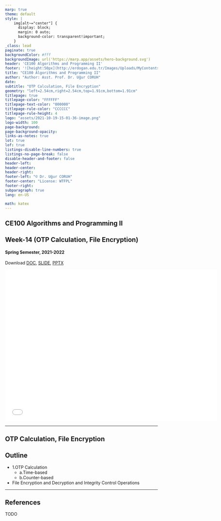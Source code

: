```yaml
---
marp: true
theme: default
style: |
    img[alt~="center"] {
      display: block;
      margin: 0 auto;
      background-color: transparent!important;
    }
_class: lead
paginate: true
backgroundColor: #fff
backgroundImage: url('https://marp.app/assets/hero-background.svg')
header: 'CE100 Algorithms and Programming II'
footer: '![height:50px](http://erdogan.edu.tr/Images/Uploads/MyContents/L_379-20170718142719217230.jpg) RTEU CE100 Week-14'
title: "CE100 Algorithms and Programming II"
author: "Author: Asst. Prof. Dr. Uğur CORUH"
date:
subtitle: "OTP Calculation, File Encryption"
geometry: "left=2.54cm,right=2.54cm,top=1.91cm,bottom=1.91cm"
titlepage: true
titlepage-color: "FFFFFF"
titlepage-text-color: "000000"
titlepage-rule-color: "CCCCCC"
titlepage-rule-height: 4
logo: "assets/2021-10-19-15-01-36-image.png"
logo-width: 100 
page-background:
page-background-opacity:
links-as-notes: true
lot: true
lof: true
listings-disable-line-numbers: true
listings-no-page-break: false
disable-header-and-footer: false
header-left:
header-center:
header-right:
footer-left: "© Dr. Uğur CORUH"
footer-center: "License: WTFPL"
footer-right:
subparagraph: true
lang: en-US 

math: katex
---
```


<!-- _backgroundColor: aquq -->

<!-- _color: orange -->

<!-- paginate: false -->

## CE100 Algorithms and Programming II

## Week-14 (OTP Calculation, File Encryption)

#### Spring Semester, 2021-2022

Download [DOC](ce100-week-14-otp.en.md_doc.pdf), [SLIDE](ce100-week-14-otp.en.md_slide.pdf), [PPTX](ce100-week-14-otp.en.md_slide.pptx)

<iframe width=700, height=500 frameBorder=0 src="../ce100-week-14-otp.en.md_slide.html"></iframe>

---

<!-- paginate: true -->

## OTP Calculation, File Encryption

## Outline
 - 1.OTP Calculation 
	 - a.Time-based 
	 - b.Counter-based 
 - File Encryption and Decryption and Integrity Control Operations

---

## References

TODO
